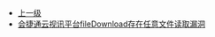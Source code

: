 * [上一级](docs/wy876_poc/)
* [会捷通云视讯平台fileDownload存在任意文件读取漏洞](docs/wy876_poc/%E4%BC%9A%E6%8D%B7%E9%80%9A%E4%BA%91%E8%A7%86%E8%AE%AF%E5%B9%B3%E5%8F%B0/%E4%BC%9A%E6%8D%B7%E9%80%9A%E4%BA%91%E8%A7%86%E8%AE%AF%E5%B9%B3%E5%8F%B0fileDownload%E5%AD%98%E5%9C%A8%E4%BB%BB%E6%84%8F%E6%96%87%E4%BB%B6%E8%AF%BB%E5%8F%96%E6%BC%8F%E6%B4%9E.md)
